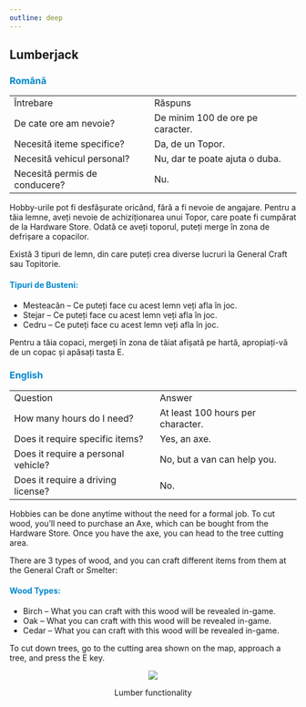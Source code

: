 ```yaml
---
outline: deep
---
```


## Lumberjack

### <span style="color: #0088CC">Română</span>

<table>
    <tr>
        <td>Întrebare</td>
        <td>Răspuns</td>
    </tr>
    <tr>
        <td>De cate ore am nevoie?</td>
        <td>De minim 100 de ore pe caracter.</td>
    </tr>
    <tr>
        <td>Necesită iteme specifice?</td>
        <td>Da, de un Topor.</td>
    </tr>
    <tr>
        <td>Necesită vehicul personal?</td>
        <td>Nu, dar te poate ajuta o duba.</td>
    </tr>
    <tr>
        <td>Necesită permis de conducere?</td>
        <td>Nu.</td>
    </tr>
</table> 

Hobby-urile pot fi desfășurate oricând, fără a fi nevoie de angajare.
Pentru a tăia lemne, aveți nevoie de achiziționarea unui <span class="button-p-hobby">Topor</span>, care poate fi cumpărat de la <span class="button-p-hobby">Hardware Store</span>.
Odată ce aveți toporul, puteți merge în zona de defrișare a copacilor.

Există 3 tipuri de lemn, din care puteți crea diverse lucruri la <span class="button-p-hobby">General Craft</span> sau <span class="button-p-hobby">Topitorie</span>.
#### <span style="color: #0088CC">Tipuri de Busteni:</span>
- <span class="button-p-hobby">Mesteacăn</span> – Ce puteți face cu acest lemn veți afla în joc.
- <span class="button-p-hobby">Stejar</span> – Ce puteți face cu acest lemn veți afla în joc.
- <span class="button-p-hobby">Cedru</span> – Ce puteți face cu acest lemn veți afla în joc.

Pentru a tăia copaci, mergeți în zona de tăiat afișată pe hartă, apropiați-vă de un copac și apăsați tasta <span class="button-p-hobby">E</span>.




### <span style="color: #0088CC">English</span>
<table>
    <tr>
        <td>Question</td>
        <td>Answer</td>
    </tr>
    <tr>
        <td>How many hours do I need?</td>
        <td>At least 100 hours per character.</td>
    </tr>
    <tr>
        <td>Does it require specific items?</td>
        <td>Yes, an axe.</td>
    </tr>
    <tr>
        <td>Does it require a personal vehicle?</td>
        <td>No, but a van can help you.</td>
    </tr>
    <tr>
        <td>Does it require a driving license?</td>
        <td>No.</td>
    </tr>
</table>

Hobbies can be done anytime without the need for a formal job.
To cut wood, you’ll need to purchase an <span class="button-p-hobby">Axe</span>, which can be bought from the <span class="button-p-hobby">Hardware Store</span>.
Once you have the axe, you can head to the tree cutting area.

There are 3 types of wood, and you can craft different items from them at the <span class="button-p-hobby">General Craft</span> or <span class="button-p-hobby">Smelter</span>:
#### <span style="color: #0088CC">Wood Types:</span>
- <span style="fontsize: 5px"><span class="button-p-hobby">Birch</span> – What you can craft with this wood will be revealed in-game.</span>
- <span class="button-p-hobby">Oak</span> – What you can craft with this wood will be revealed in-game.
- <span class="button-p-hobby">Cedar</span> – What you can craft with this wood will be revealed in-game.

To cut down trees, go to the cutting area shown on the map, approach a tree, and press the <span class="button-p-hobby">E</span> key.

<p align="center"><img src="https://v.b-zone.ro/images/wiki/lumberjack.gif"/></p>
<p style="text-align: center">Lumber functionality</p>
